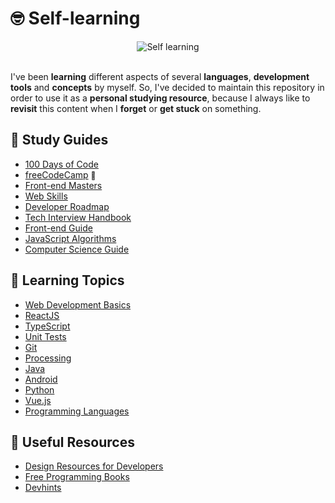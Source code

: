 # 🤓 Self-learning

<div align="center">
	<img src="https://i.imgur.com/GD9JvBI.jpg" alt="Self learning">	
</div><br>

I've been **learning** different aspects of several **languages**, **development tools** and **concepts** by myself. So, I've decided to maintain this repository in order to use it as a **personal studying resource**, because I always like to **revisit** this content when I **forget** or **get stuck** on something.

## 📌 Study Guides

- [100 Days of Code](https://github.com/nas5w/100-days-of-code-frontend)
- [freeCodeCamp](https://www.freecodecamp.org/learn) <a href="https://www.freecodecamp.org/danielbrito" style="text-decoration: none; font-size: 12px" title="My profile">👤</a>
- [Front-end Masters](https://frontendmasters.com/books/front-end-handbook/2019/)
- [Web Skills](https://andreasbm.github.io/web-skills/)
- [Developer Roadmap](https://roadmap.sh/)
- [Tech Interview Handbook](https://github.com/DanielBrito/tech-interview-handbook)
- [Front-end Guide](https://github.com/DanielBrito/front-end-guide)
- [JavaScript Algorithms](https://github.com/DanielBrito/javascript-algorithms)
- [Computer Science Guide](https://github.com/DanielBrito/coding-interview-university)

## 📑 Learning Topics

- [Web Development Basics](https://github.com/DanielBrito/web-dev-basics)
- [ReactJS](https://github.com/DanielBrito/react-js-tutorials)
- [TypeScript](https://github.com/DanielBrito/learning-typescript)
- [Unit Tests](https://github.com/DanielBrito/learning-unit-testing)
- [Git](https://github.com/DanielBrito/pro-git)
- [Processing](https://github.com/DanielBrito/learning-processing)
- [Java](https://github.com/DanielBrito/learning-java)
- [Android](https://github.com/DanielBrito/learning-android)
- [Python](https://github.com/DanielBrito/learning-python)
- [Vue.js](https://github.com/DanielBrito/learning-vuejs)
- [Programming Languages](https://github.com/DanielBrito/learning-languages)

## 🧰 Useful Resources

- [Design Resources for Developers](https://github.com/DanielBrito/design-resources-for-developers)
- [Free Programming Books](https://github.com/DanielBrito/free-programming-books)
- [Devhints](https://devhints.io/)
